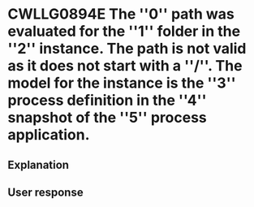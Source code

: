 # CWLLG0894E The ''0'' path was evaluated for the ''1'' folder in the ''2'' instance. The path is not valid as it does not start with a ''/''. The model for the instance is the ''3'' process definition in the ''4'' snapshot of the ''5'' process application.

## Explanation

## User response